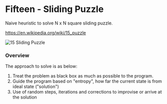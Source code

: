 # Fifteen - Sliding Puzzle

Naive heuristic to solve N x N square sliding puzzle.

https://en.wikipedia.org/wiki/15_puzzle

![15 Sliding Puzzle](https://upload.wikimedia.org/wikipedia/commons/thumb/3/39/15-puzzle-loyd.svg/220px-15-puzzle-loyd.svg.png)

### Overview

The approach to solve is as below:

1. Treat the problem as black box as much as possible to the program.
2. Guide the program based on "entropy", how far the current state is from ideal state ("solution")
3. Use of random steps, iterations and corrections to improvise or arrive at the solution

